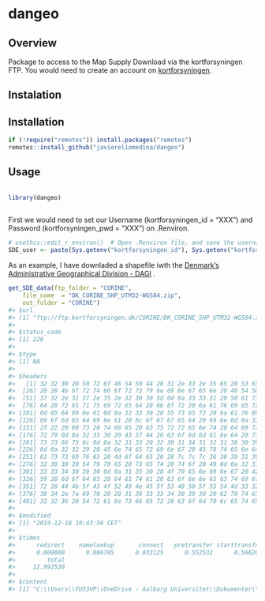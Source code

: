 
# dangeo

## Overview

Package to access to the Map Supply Download via the kortforsyningen
FTP. You would need to create an account on
[kortforsyningen](https://www.kortforsyningen.dk/indhold/min-side-0).

## Instalation

## Installation

``` r
if (!require("remotes")) install.packages("remotes")
remotes::install_github("javiereliomedina/dangeo")
```

## Usage

``` r
  
library(dangeo) 
 
```

First we would need to set our Username (kortforsyningen\_id = “XXX”)
and Password (kortforsyningen\_pwd = “XXX”) on .Renviron.

``` r
# usethis::edit_r_environ()  # Open .Renviron file, and save the username and password
SDE_user <- paste(Sys.getenv("kortforsyningen_id"), Sys.getenv("kortforsyningen_pwd"), sep = ":" )
```

As an example, I have downladed a shapefile iwth the [Denmark’s
Administrative Geographical Division -
DAGI](https://download.kortforsyningen.dk/content/geodataprodukter) .

``` r
get_SDE_data(ftp_folder = "CORINE",
    file_name  = "DK_CORINE_SHP_UTM32-WGS84.zip",
    out_folder = "CORINE")
#> $url
#> [1] "ftp://ftp.kortforsyningen.dk/CORINE/DK_CORINE_SHP_UTM32-WGS84.zip"
#> 
#> $status_code
#> [1] 226
#> 
#> $type
#> [1] NA
#> 
#> $headers
#>   [1] 32 32 30 20 50 72 6f 46 54 50 44 20 31 2e 33 2e 35 65 20 53 65 72 76 65 72
#>  [26] 20 28 4b 6f 72 74 66 6f 72 73 79 6e 69 6e 67 65 6e 20 46 54 50 29 20 5b 31
#>  [51] 37 32 2e 31 37 2e 35 2e 32 30 30 5d 0d 0a 33 33 31 20 50 61 73 73 77 6f 72
#>  [76] 64 20 72 65 71 75 69 72 65 64 20 66 6f 72 20 6a 61 76 69 65 72 65 6c 69 6f
#> [101] 6d 65 64 69 6e 61 0d 0a 32 33 30 20 55 73 65 72 20 6a 61 76 69 65 72 65 6c
#> [126] 69 6f 6d 65 64 69 6e 61 20 6c 6f 67 67 65 64 20 69 6e 0d 0a 32 35 37 20 22
#> [151] 2f 22 20 69 73 20 74 68 65 20 63 75 72 72 65 6e 74 20 64 69 72 65 63 74 6f
#> [176] 72 79 0d 0a 32 35 30 20 43 57 44 20 63 6f 6d 6d 61 6e 64 20 73 75 63 63 65
#> [201] 73 73 66 75 6c 0d 0a 32 31 33 20 32 30 31 34 31 32 31 38 30 39 34 33 35 36
#> [226] 0d 0a 32 32 39 20 45 6e 74 65 72 69 6e 67 20 45 78 74 65 6e 64 65 64 20 50
#> [251] 61 73 73 69 76 65 20 4d 6f 64 65 20 28 7c 7c 7c 36 30 39 31 39 7c 29 0d 0a
#> [276] 32 30 30 20 54 79 70 65 20 73 65 74 20 74 6f 20 49 0d 0a 32 31 33 20 31 36
#> [301] 33 33 34 30 39 30 0d 0a 31 35 30 20 4f 70 65 6e 69 6e 67 20 42 49 4e 41 52
#> [326] 59 20 6d 6f 64 65 20 64 61 74 61 20 63 6f 6e 6e 65 63 74 69 6f 6e 20 66 6f
#> [351] 72 20 44 4b 5f 43 4f 52 49 4e 45 5f 53 48 50 5f 55 54 4d 33 32 2d 57 47 53
#> [376] 38 34 2e 7a 69 70 20 28 31 36 33 33 34 30 39 30 20 62 79 74 65 73 29 0d 0a
#> [401] 32 32 36 20 54 72 61 6e 73 66 65 72 20 63 6f 6d 70 6c 65 74 65 0d 0a
#> 
#> $modified
#> [1] "2014-12-18 10:43:56 CET"
#> 
#> $times
#>      redirect    namelookup       connect   pretransfer starttransfer 
#>      0.000000      0.006785      0.033125      0.552532      0.566207 
#>         total 
#>     12.992530 
#> 
#> $content
#> [1] "C:\\Users\\FU53VP\\OneDrive - Aalborg Universitet\\Dokumenter\\GitHub\\dangeo\\CORINE\\DK_CORINE_SHP_UTM32-WGS84.zip"
```
